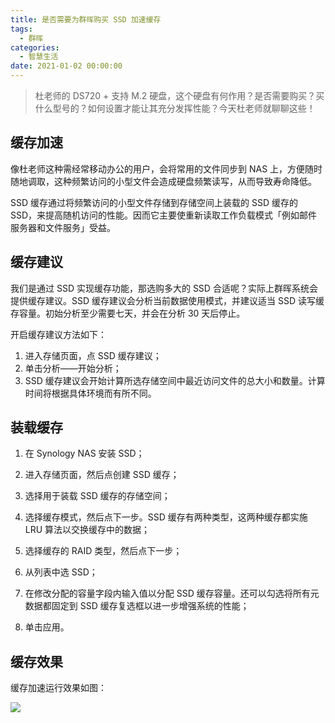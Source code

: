 ```yaml
---
title: 是否需要为群晖购买 SSD 加速缓存
tags:
  - 群晖
categories:
  - 智慧生活
date: 2021-01-02 00:00:00
---
```


> 杜老师的 DS720 + 支持 M.2 硬盘，这个硬盘有何作用？是否需要购买？买什么型号的？如何设置才能让其充分发挥性能？今天杜老师就聊聊这些！

<!-- more -->

## 缓存加速

像杜老师这种需经常移动办公的用户，会将常用的文件同步到 NAS 上，方便随时随地调取，这种频繁访问的小型文件会造成硬盘频繁读写，从而导致寿命降低。

SSD 缓存通过将频繁访问的小型文件存储到存储空间上装载的 SSD 缓存的 SSD，来提高随机访问的性能。因而它主要使重新读取工作负载模式「例如邮件服务器和文件服务」受益。

## 缓存建议

我们是通过 SSD 实现缓存功能，那选购多大的 SSD 合适呢？实际上群晖系统会提供缓存建议。SSD 缓存建议会分析当前数据使用模式，并建议适当 SSD 读写缓存容量。初始分析至少需要七天，并会在分析 30 天后停止。

开启缓存建议方法如下：

1. 进入存储页面，点 SSD 缓存建议；
2. 单击分析——开始分析；
3. SSD 缓存建议会开始计算所选存储空间中最近访问文件的总大小和数量。计算时间将根据具体环境而有所不同。

## 装载缓存

1. 在 Synology NAS 安装 SSD；

2. 进入存储页面，然后点创建 SSD 缓存；

3. 选择用于装载 SSD 缓存的存储空间；

4. 选择缓存模式，然后点下一步。SSD 缓存有两种类型，这两种缓存都实施 LRU 算法以交换缓存中的数据；

5. 选择缓存的 RAID 类型，然后点下一步；

6. 从列表中选 SSD；

7. 在修改分配的容量字段内输入值以分配 SSD 缓存容量。还可以勾选将所有元数据都固定到 SSD 缓存复选框以进一步增强系统的性能；

8. 单击应用。

## 缓存效果

缓存加速运行效果如图：

![](https://cdn.dusays.com/2021/01/298-1.jpg)